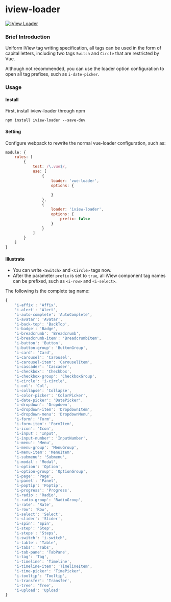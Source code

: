 # iview-loader
[![iView Loader](https://img.shields.io/npm/v/iview-loader.svg?style=flat-square)](https://www.npmjs.org/package/iview-loader)
### Brief Introduction
Uniform iView tag writing specification, all tags can be used in the form of capital letters, including two tags `Switch` and `Circle` that are restricted by Vue.

Although not recommended, you can use the loader option configuration to open all tag prefixes, such as `i-date-picker`.

### Usage

#### Install
First, install iview-loader through npm
```
npm install iview-loader --save-dev
```
#### Setting
Configure webpack to rewrite the normal vue-loader configuration, such as:
```js
module: {
    rules: [
        {
            test: /\.vue$/,
            use: [
                {
                    loader: 'vue-loader',
                    options: {
                        
                    }
                },
                {
                    loader: 'iview-loader',
                    options: {
                        prefix: false
                    }
                }
            ]
        }
    ]
}
```

#### Illustrate
- You can write `<Switch>` and `<Circle>` tags now. 
- After the parameter `prefix` is set to `true`, all iView component tag names can be prefixed, such as `<i-row>` and `<i-select>`.

The following is the complete tag name:
```js
{
    'i-affix': 'Affix',
    'i-alert': 'Alert',
    'i-auto-complete': 'AutoComplete',
    'i-avatar': 'Avatar',
    'i-back-top': 'BackTop',
    'i-badge': 'Badge',
    'i-breadcrumb': 'Breadcrumb',
    'i-breadcrumb-item': 'BreadcrumbItem',
    'i-button': 'Button',
    'i-button-group': 'ButtonGroup',
    'i-card': 'Card',
    'i-carousel': 'Carousel',
    'i-carousel-item': 'CarouselItem',
    'i-cascader': 'Cascader',
    'i-checkbox': 'Checkbox',
    'i-checkbox-group': 'CheckboxGroup',
    'i-circle': 'i-circle',
    'i-col': 'Col',
    'i-collapse': 'Collapse',
    'i-color-picker': 'ColorPicker',
    'i-date-picker': 'DatePicker',
    'i-dropdown': 'Dropdown',
    'i-dropdown-item': 'DropdownItem',
    'i-dropdown-menu': 'DropdownMenu',
    'i-form': 'Form',
    'i-form-item': 'FormItem',
    'i-icon': 'Icon',
    'i-input': 'Input',
    'i-input-number': 'InputNumber',
    'i-menu': 'Menu',
    'i-menu-group': 'MenuGroup',
    'i-menu-item': 'MenuItem',
    'i-submenu': 'Submenu',
    'i-modal': 'Modal',
    'i-option': 'Option',
    'i-option-group': 'OptionGroup',
    'i-page': 'Page',
    'i-panel': 'Panel',
    'i-poptip': 'Poptip',
    'i-progress': 'Progress',
    'i-radio': 'Radio',
    'i-radio-group': 'RadioGroup',
    'i-rate': 'Rate',
    'i-row': 'Row',
    'i-select': 'Select',
    'i-slider': 'Slider',
    'i-spin': 'Spin',
    'i-step': 'Step',
    'i-steps': 'Steps',
    'i-switch': 'i-switch',
    'i-table': 'Table',
    'i-tabs': 'Tabs',
    'i-tab-pane': 'TabPane',
    'i-tag': 'Tag',
    'i-timeline': 'Timeline',
    'i-timeline-item': 'TimelineItem',
    'i-time-picker': 'TimePicker',
    'i-tooltip': 'Tooltip',
    'i-transfer': 'Transfer',
    'i-tree': 'Tree',
    'i-upload': 'Upload'
}
```
